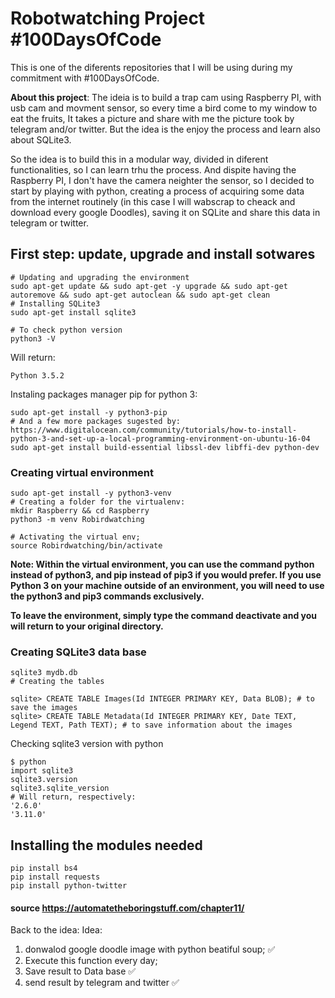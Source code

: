 # Robotwatching Project #100DaysOfCode
This is one of the diferents repositories that I will be using during my commitment with #100DaysOfCode.

**About this project**:
The ideia is to build a trap cam using Raspberry PI, with usb cam and movment sensor, so every time a bird come to my window to eat the fruits, It takes a picture and share with me the picture took by telegram and/or twitter. But the idea is the enjoy the process and learn also about SQLite3.

So the idea is to build this in a modular way, divided in diferent functionalities, so I can learn
trhu the process. And dispite having the Raspberry PI, I don't have the camera neighter the sensor, so I decided to start by playing with python, creating a process of acquiring some data from the internet routinely (in this case I will wabscrap to cheack and download every google Doodles), saving it on SQLite and share this data in telegram or twitter. 

## First step: update, upgrade and install sotwares
```
# Updating and upgrading the environment
sudo apt-get update && sudo apt-get -y upgrade && sudo apt-get autoremove && sudo apt-get autoclean && sudo apt-get clean
# Installing SQLite3
sudo apt-get install sqlite3

# To check python version
python3 -V
```
Will return:
```
Python 3.5.2
```
Instaling packages manager pip for python 3:
```
sudo apt-get install -y python3-pip
# And a few more packages sugested by: https://www.digitalocean.com/community/tutorials/how-to-install-python-3-and-set-up-a-local-programming-environment-on-ubuntu-16-04
sudo apt-get install build-essential libssl-dev libffi-dev python-dev
```
### Creating virtual environment
```
sudo apt-get install -y python3-venv
# Creating a folder for the virtualenv:
mkdir Raspberry && cd Raspberry
python3 -m venv Robirdwatching

# Activating the virtual env;
source Robirdwatching/bin/activate
```
**Note: Within the virtual environment, you can use the command python instead of python3, and pip instead of pip3 if you would prefer. If you use Python 3 on your machine outside of an environment, you will need to use the python3 and pip3 commands exclusively.**

**To leave the environment, simply type the command deactivate and you will return to your original directory.**

### Creating SQLite3 data base
```
sqlite3 mydb.db
# Creating the tables

sqlite> CREATE TABLE Images(Id INTEGER PRIMARY KEY, Data BLOB); # to save the images
sqlite> CREATE TABLE Metadata(Id INTEGER PRIMARY KEY, Date TEXT, Legend TEXT, Path TEXT); # to save information about the images
```
Checking sqlite3 version with python

```
$ python
import sqlite3
sqlite3.version
sqlite3.sqlite_version
# Will return, respectively:
'2.6.0'
'3.11.0'
```
## Installing the modules needed
```
pip install bs4
pip install requests
pip install python-twitter
```

#### source https://automatetheboringstuff.com/chapter11/
Back to the idea:
Idea: 
1. donwalod google doodle image with python beatiful soup; :white_check_mark:
2. Execute this function every day;
3. Save result to Data base :white_check_mark:
4. send result by telegram and twitter :white_check_mark:
